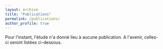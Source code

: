 ```yaml
---
layout: archive
title: "Publications"
permalink: /publications/
author_profile: true
---
```


Pour l'instant, l'étude n'a donné lieu à aucune publication. A l'avenir, celles-ci seront listées ci-dessous.
